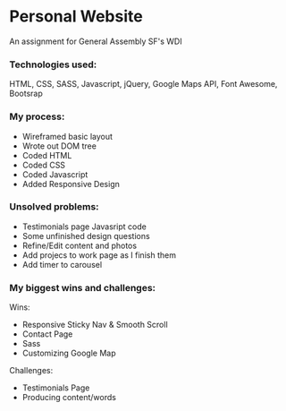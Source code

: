 # Personal Website 
An assignment for General Assembly SF's WDI

### Technologies used:
HTML, CSS, SASS, Javascript, jQuery, Google Maps API, Font Awesome, Bootsrap
    
### My process:

* Wireframed basic layout
* Wrote out DOM tree
* Coded HTML
* Coded CSS
* Coded Javascript
* Added Responsive Design

     
### Unsolved problems:

* Testimonials page Javasript code 
* Some unfinished design questions
* Refine/Edit content and photos
* Add projecs to work page as I finish them
* Add timer to carousel
     
### My biggest wins and challenges:
Wins:
 * Responsive Sticky Nav & Smooth Scroll
 * Contact Page
 * Sass
 * Customizing Google Map
      
      
Challenges: 
* Testimonials Page
* Producing content/words

